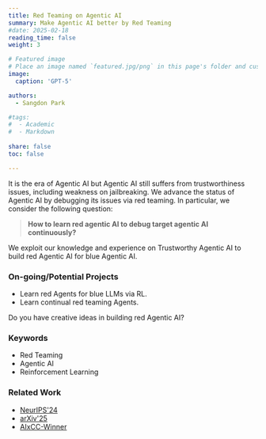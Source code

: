 ```yaml
---
title: Red Teaming on Agentic AI 
summary: Make Agentic AI better by Red Teaming
#date: 2025-02-18
reading_time: false
weight: 3

# Featured image
# Place an image named `featured.jpg/png` in this page's folder and customize its options here.
image:
  caption: 'GPT-5'

authors:
  - Sangdon Park

#tags:
#  - Academic
#  - Markdown
  
share: false
toc: false

---
```


It is the era of Agentic AI but Agentic AI still suffers from trustworthiness issues, including weakness on jailbreaking. 
We advance the status of Agentic AI by debugging its issues via red teaming. In particular, we consider the following question:

> **How to learn red agentic AI to debug target agentic AI continuously?**
  
We exploit our knowledge and experience on Trustworthy Agentic AI 
to build red Agentic AI for blue Agentic AI.


### On-going/Potential Projects

* Learn red Agents for blue LLMs via RL.  
* Learn continual red teaming Agents.  

Do you have creative ideas in building red Agentic AI?


### Keywords
* Red Teaming
* Agentic AI
* Reinforcement Learning 

### Related Work
* [NeurIPS'24](https://arxiv.org/abs/2307.09254)
* [arXiv'25](https://arxiv.org/abs/2505.13553)
* [AIxCC-Winner](https://www.darpa.mil/news/2025/aixcc-results)




